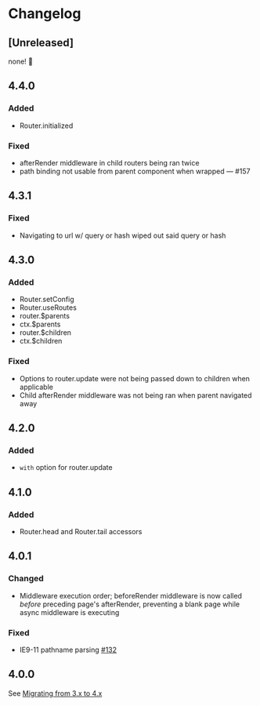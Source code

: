 # Changelog

## [Unreleased]

none! :tada:


## 4.4.0

### Added
 - Router.initialized

### Fixed
 - afterRender middleware in child routers being ran twice
 - path binding not usable from <ko-component-router> parent component when wrapped — #157


## 4.3.1

### Fixed
 - Navigating to url w/ query or hash wiped out said query or hash


## 4.3.0

### Added
 - Router.setConfig
 - Router.useRoutes
 - router.$parents
 - ctx.$parents
 - router.$children
 - ctx.$children

### Fixed
 - Options to router.update were not being passed down to children when applicable
 - Child afterRender middleware was not being ran when parent navigated away


## 4.2.0

### Added
  - `with` option for router.update


## 4.1.0

### Added
 - Router.head and Router.tail accessors


## 4.0.1

### Changed
 - Middleware execution order; beforeRender middleware is now called _before_
 preceding page's afterRender, preventing a blank page while async middleware is
 executing

### Fixed
 - IE9-11 pathname parsing [#132](https://github.com/Profiscience/ko-component-router/pull/132)


## 4.0.0
See [Migrating from 3.x to 4.x](https://github.com/Profiscience/ko-component-router/wiki/Migrating-from-3.x-to-4.x)

